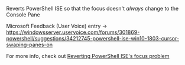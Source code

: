 Reverts PowerShell ISE so that the focus doesn't *always* change to the Console Pane

Microsoft Feedback (User Voice) entry -> https://windowsserver.uservoice.com/forums/301869-powershell/suggestions/34212745-powershell-ise-win10-1803-cursor-swaping-panes-on

For more info, check out [Reverting PowerShell ISE's focus problem](http://engram404.net/?p=472&preview=true)
